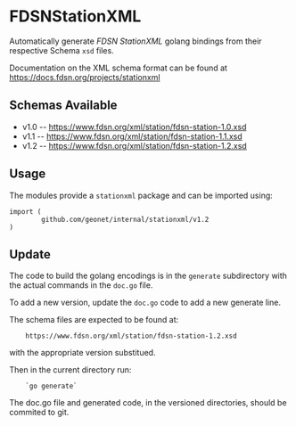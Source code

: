 # FDSNStationXML

Automatically generate _FDSN StationXML_ golang bindings from their respective Schema `xsd` files.

Documentation on the XML schema format can be found at https://docs.fdsn.org/projects/stationxml

## Schemas Available

- v1.0 -- https://www.fdsn.org/xml/station/fdsn-station-1.0.xsd
- v1.1 -- https://www.fdsn.org/xml/station/fdsn-station-1.1.xsd
- v1.2 -- https://www.fdsn.org/xml/station/fdsn-station-1.2.xsd

## Usage

The modules provide a `stationxml` package and can be imported using:

```golang
import (
        github.com/geonet/internal/stationxml/v1.2
)
```

## Update

The code to build the golang encodings is in the `generate` subdirectory with the actual
commands in the `doc.go` file.

To add a new version, update the `doc.go` code to add a new generate line.

The schema files are expected to be found at:

        https://www.fdsn.org/xml/station/fdsn-station-1.2.xsd

with the appropriate version substitued.

Then in the current directory run:

        `go generate`

The doc.go file and generated code, in the versioned directories, should be commited to git.
